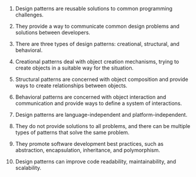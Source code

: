

1. Design patterns are reusable solutions to common programming challenges.

2. They provide a way to communicate common design problems and solutions between developers.

3. There are three types of design patterns: creational, structural, and behavioral.

4. Creational patterns deal with object creation mechanisms, trying to create objects in a suitable way for the situation.

5. Structural patterns are concerned with object composition and provide ways to create relationships between objects.

6. Behavioral patterns are concerned with object interaction and communication and provide ways to define a system of interactions.

7. Design patterns are language-independent and platform-independent.

8. They do not provide solutions to all problems, and there can be multiple types of patterns that solve the same problem.

9. They promote software development best practices, such as abstraction, encapsulation, inheritance, and polymorphism.

10. Design patterns can improve code readability, maintainability, and scalability.